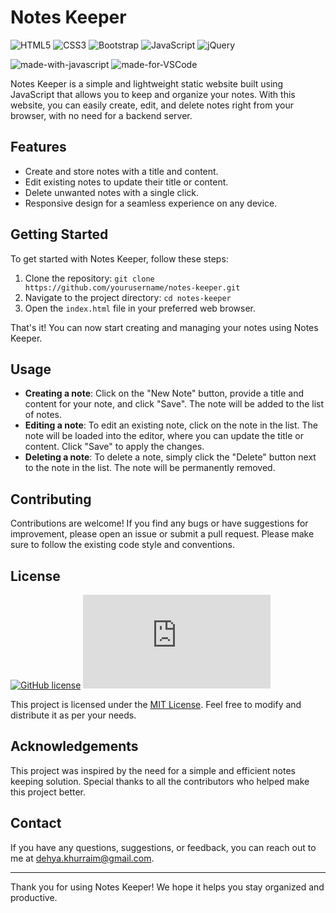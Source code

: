 # Notes Keeper

![HTML5](https://img.shields.io/badge/html5-%23E34F26.svg?style=for-the-badge&logo=html5&logoColor=white)
![CSS3](https://img.shields.io/badge/css3-%231572B6.svg?style=for-the-badge&logo=css3&logoColor=white)
![Bootstrap](https://img.shields.io/badge/bootstrap-%238511FA.svg?style=for-the-badge&logo=bootstrap&logoColor=white)
![JavaScript](https://img.shields.io/badge/javascript-%23323330.svg?style=for-the-badge&logo=javascript&logoColor=%23F7DF1E)
![jQuery](https://img.shields.io/badge/jquery-%230769AD.svg?style=for-the-badge&logo=jquery&logoColor=white)

![made-with-javascript](https://img.shields.io/badge/Frontend%20with-JavaScript-1f425f.svg)
![made-for-VSCode](https://img.shields.io/badge/Made%20for-VSCode-1f425f.svg)

Notes Keeper is a simple and lightweight static website built using JavaScript that allows you to keep and organize your notes. With this website, you can easily create, edit, and delete notes right from your browser, with no need for a backend server.

## Features

- Create and store notes with a title and content.
- Edit existing notes to update their title or content.
- Delete unwanted notes with a single click.
- Responsive design for a seamless experience on any device.

## Getting Started

To get started with Notes Keeper, follow these steps:

1. Clone the repository: `git clone https://github.com/yourusername/notes-keeper.git`
2. Navigate to the project directory: `cd notes-keeper`
3. Open the `index.html` file in your preferred web browser.

That's it! You can now start creating and managing your notes using Notes Keeper.

## Usage

- **Creating a note**: Click on the "New Note" button, provide a title and content for your note, and click "Save". The note will be added to the list of notes.
- **Editing a note**: To edit an existing note, click on the note in the list. The note will be loaded into the editor, where you can update the title or content. Click "Save" to apply the changes.
- **Deleting a note**: To delete a note, simply click the "Delete" button next to the note in the list. The note will be permanently removed.

## Contributing

Contributions are welcome! If you find any bugs or have suggestions for improvement, please open an issue or submit a pull request. Please make sure to follow the existing code style and conventions.

## License
[![GitHub license](https://img.shields.io/github/license/Naereen/StrapDown.js.svg)](https://github.com/DehyaKhurraim/E-Learning-Platform/blob/master/LICENSE)
[![Latest release](https://badgen.net/github/release/Naereen/Strapdown.js)](https://github.com/DehyaKhurraim/E-Learning-Platform/releases)

This project is licensed under the [MIT License](https://opensource.org/licenses/MIT). Feel free to modify and distribute it as per your needs.

## Acknowledgements

This project was inspired by the need for a simple and efficient notes keeping solution. Special thanks to all the contributors who helped make this project better.

## Contact

If you have any questions, suggestions, or feedback, you can reach out to me at dehya.khurraim@gmail.com.

---

Thank you for using Notes Keeper! We hope it helps you stay organized and productive.
